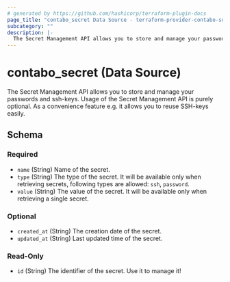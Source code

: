 ```yaml
---
# generated by https://github.com/hashicorp/terraform-plugin-docs
page_title: "contabo_secret Data Source - terraform-provider-contabo-sdkv2"
subcategory: ""
description: |-
  The Secret Management API allows you to store and manage your passwords and ssh-keys. Usage of the Secret Management API is purely optional. As a convenience feature e.g. it allows you to reuse SSH-keys easily.
---
```


# contabo_secret (Data Source)

The Secret Management API allows you to store and manage your passwords and ssh-keys. Usage of the Secret Management API is purely optional. As a convenience feature e.g. it allows you to reuse SSH-keys easily.



<!-- schema generated by tfplugindocs -->
## Schema

### Required

- `name` (String) Name of the secret.
- `type` (String) The type of the secret. It will be available only when retrieving secrets, following types are allowed: `ssh`, `password`.
- `value` (String) The value of the secret. It will be available only when retrieving a single secret.

### Optional

- `created_at` (String) The creation date of the secret.
- `updated_at` (String) Last updated time of the secret.

### Read-Only

- `id` (String) The identifier of the secret. Use it to manage it!
